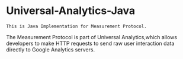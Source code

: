 Universal-Analytics-Java
========================
    This is Java Implementation for Measurement Protocol.
    
The Measurement Protocol is part of Universal Analytics,which allows developers to make HTTP 
requests to send raw user interaction data directly to Google Analytics servers.
    
